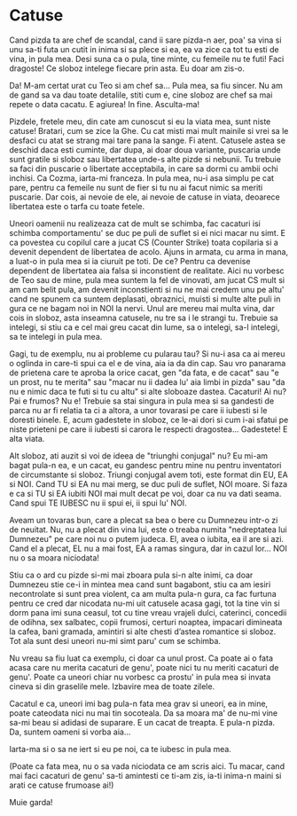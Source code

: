 # Catuse

Cand pizda ta are chef de scandal, cand ii sare pizda-n aer, poa' sa vina si unu sa-ti futa un cutit in inima si sa plece si ea, ea va zice ca tot tu esti de vina, in pula mea. Desi suna ca o pula, tine minte, cu femeile nu te futi! Faci dragoste! Ce sloboz intelege fiecare prin asta. Eu doar am zis-o.

Da! M-am certat urat cu Teo si am chef sa... Pula mea, sa fiu sincer. Nu am de gand sa va dau toate detalile, stiti cum e, cine sloboz are chef sa mai repete o data cacatu. E agiurea! In fine. Asculta-ma!

Pizdele, fretele meu, din cate am cunoscut si eu la viata mea, sunt niste catuse! Bratari, cum se zice la Ghe. Cu cat misti mai mult mainile si vrei sa le desfaci cu atat se strang mai tare pana la sange. Fi atent. Catusele astea se deschid daca esti cuminte, dar dupa, ai doar doua variante, puscaria unde sunt gratile si sloboz sau libertatea unde-s alte pizde si nebunii. Tu trebuie sa faci din puscarie o libertate acceptabila, in care sa dormi cu ambii ochi inchisi. Ca Cozma, iarta-mi franceza. In pula mea, nu-i asa simplu pe cat pare, pentru ca femeile nu sunt de fier si tu nu ai facut nimic sa meriti puscarie. Dar cois, ai nevoie de ele, ai nevoie de catuse in viata, deoarece libertatea este o tarfa cu toate fetele.

Uneori oamenii nu realizeaza cat de mult se schimba, fac cacaturi isi schimba comportamentu' se duc pe puli de suflet si ei nici macar nu simt. E ca povestea cu copilul care a jucat CS (Counter Strike) toata copilaria si a devenit dependent de libertatea de acolo. Ajuns in armata, cu arma in mana, a luat-o in pula mea si ia ciuruit pe toti. De ce? Pentru ca devenise dependent de libertatea aia falsa si inconstient de realitate. Aici nu vorbesc de Teo sau de mine, pula mea suntem la fel de vinovati, am jucat CS mult si am cam belit pula, am devenit inconstienti si nu ne mai credem unu pe altu' cand ne spunem ca suntem deplasati, obraznici, muisti si multe alte puli in gura ce ne bagam noi in NOI la nervi. Unul are mereu mai multa vina, dar cois in sloboz, asta inseamna catusele, nu tre sa i le strangi tu. Trebuie sa intelegi, si stiu ca e cel mai greu cacat din lume, sa o intelegi, sa-l intelegi, sa te intelegi in pula mea.

Gagi, tu de exemplu, nu ai probleme cu pularau tau? Si nu-i asa ca ai mereu o oglinda in care-ti spui ca el e de vina, aia ia da din cap. Sau vro panarama de prietena care te aproba la orice cacat, gen "da fata, e de cacat" sau "e un prost, nu te merita" sau "macar nu ii dadea lu' aia limbi in pizda" sau "da nu e nimic daca te futi si tu cu altu" si alte sloboaze dastea. Cacaturi! Ai nu? Pai e frumos? Nu e! Trebuie sa stai singura in pula mea si sa gandesti de parca nu ar fi relatia ta ci a altora, a unor tovarasi pe care ii iubesti si le doresti binele. E, acum gadestete in sloboz, ce le-ai dori si cum i-ai sfatui pe niste prieteni pe care ii iubesti si carora le respecti dragostea... Gadestete! E alta viata.

Alt sloboz, ati auzit si voi de ideea de "triunghi conjugal" nu? Eu mi-am bagat pula-n ea, e un cacat, eu gandesc pentru mine nu pentru inventatori de circumstante si sloboz. Triungi conjugal avem toti, este format din EU, EA si NOI. Cand TU si EA nu mai merg, se duc puli de suflet, NOI moare. Si faza e ca si TU si EA iubiti NOI mai mult decat pe voi, doar ca nu va dati seama. Cand spui TE IUBESC nu ii spui ei, ii spui lu' NOI.

Aveam un tovaras bun, care a plecat sa bea o bere cu Dumnezeu intr-o zi de neuitat. Nu, nu a plecat din vina lui, este o treaba numita "nedreptatea lui Dumnezeu" pe care noi nu o putem judeca. El, avea o iubita, ea il are si azi. Cand el a plecat, EL nu a mai fost, EA a ramas singura, dar in cazul lor... NOI nu o sa moara niciodata!

Stiu ca o ard cu pizde si-mi mai zboara pula si-n alte inimi, ca doar Dumnezeu stie ce-i in mintea mea cand sunt bagabont, stiu ca am iesiri necontrolate si sunt prea violent, ca am multa pula-n gura, ca fac furtuna pentru ce cred dar nicodata nu-mi uit catusele acasa gagi, tot la tine vin si dorm pana imi suna ceasul, tot cu tine vreau vrajeli dulci, caterinci, concedii de odihna, sex salbatec, copii frumosi, certuri noaptea, impacari dimineata la cafea, bani gramada, amintiri si alte chesti d’astea romantice si sloboz. Tot ala sunt desi uneori nu-mi simt paru' cum se schimba.

Nu vreau sa fiu luat ca exemplu, ci doar ca unul prost. Ca poate ai o fata acasa care nu merita cacaturi de genu', poate nici tu nu meriti cacaturi de genu'. Poate ca uneori chiar nu vorbesc ca prostu' in pula mea si invata cineva si din graselile mele. Izbavire mea de toate zilele.

Cacatul e ca, uneori imi bag pula-n fata mea grav si uneori, ea in mine, poate cateodata nici nu mai tin socoteala. Da sa moara ma' de nu-mi vine sa-mi beau si adidasi de suparare. E un cacat de treapta. E pula-n pizda. Da, suntem oameni si vorba aia...

Iarta-ma si o sa ne iert si eu pe noi, ca te iubesc in pula mea.

(Poate ca fata mea, nu o sa vada niciodata ce am scris aici. Tu macar, cand mai faci cacaturi de genu' sa-ti amintesti ce ti-am zis, ia-ti inima-n maini si arati ce catuse frumoase ai!)

Muie garda!